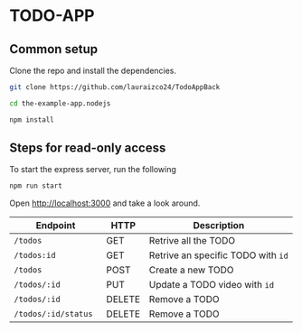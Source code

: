 # TODO-APP

## Common setup

Clone the repo and install the dependencies.

```bash
git clone https://github.com/lauraizco24/TodoAppBack

cd the-example-app.nodejs
```

```bash
npm install
```


## Steps for read-only access

To start the express server, run the following

```bash
npm run start
```
Open [http://localhost:3000](http://localhost:3000) and take a look around.



| Endpoint      | HTTP   | Description                         |
| ------------- | ------ | ----------------------------------- |
| `/todos `     | GET    | Retrive all the TODO                |
| `/todos:id `  | GET    | Retrive an specific TODO with `id`  |
| `/todos `     | POST   | Create a new TODO                |
| `/todos/:id ` | PUT    | Update a TODO video with `id`    |
| `/todos/:id ` | DELETE | Remove a TODO                    |
| `/todos/:id/status ` | DELETE | Remove a TODO                    |
